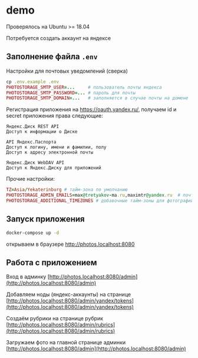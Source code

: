 # demo

Проверялось на Ubuntu >= 18.04

Потребуется создать аккаунт на яндексе

## Заполнение файла `.env`

Настройки для почтовых уведомлений (сверка)
```ruby
cp .env.example .env
PHOTOSTORAGE_SMTP_USER=...     # пользователь почты яндекса
PHOTOSTORAGE_SMTP_PASSWORD=... # пароль для почты
PHOTOSTORAGE_SMTP_DOMAIN=...   # заполняется в случае почты на домене
```

Регистрация приложения на https://oauth.yandex.ru/, получаем id и secret приложения
права следующие:
```
Яндекс.Диск REST API
Доступ к информации о Диске

API Яндекс.Паспорта
Доступ к логину, имени и фамилии, полу
Доступ к адресу электронной почты

Яндекс.Диск WebDAV API
Доступ к Яндекс.Диску для приложений
``` 

Прочие настройки:
```ruby
TZ=Asia/Yekaterinburg # тайм-зона по умолчанию
PHOTOSTORAGE_ADMIN_EMAILS=max@tretyakov-ma.ru,maximtr@yandex.ru  # почты для служебных уведомления через запятую
PHOTOSTORAGE_ADDITIONAL_TIMEZONES # добавочные тайм-зоны для фотографий
```

## Запуск приложения
```bash
docker-compose up -d
```

открываем в браузере http://photos.localhost:8080

## Работа с приложением
Вход в админку [http://photos.localhost:8080/admin](http://photos.localhost:8080/admin)

Добавляем ноды (яндекс-аккаунты) на странице [http://photos.localhost:8080/admin/yandex/tokens](http://photos.localhost:8080/admin/yandex/tokens)

Создаём рубрики на странице рубрик [http://photos.localhost:8080/admin/rubrics](http://photos.localhost:8080/admin/rubrics)

Загружаем фото на главной странице админки [http://photos.localhost:8080/admin](http://photos.localhost:8080/admin)
